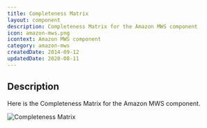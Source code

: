 ```yaml
---
title: Completeness Matrix
layout: component
description: Completeness Matrix for the Amazon MWS component
icon: amazon-mws.png
icontext: Amazon MWS component
category: amazon-mws
createdDate: 2014-09-12
updatedDate: 2020-08-11
---
```


## Description

Here is the Completeness Matrix for the Amazon MWS component.

![Completeness Matrix](https://user-images.githubusercontent.com/22715422/89279754-6943cc00-d650-11ea-836c-5994be58f583.png)
